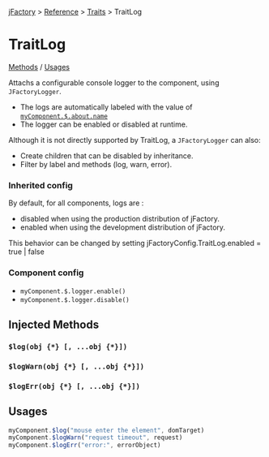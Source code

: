 [jFactory](../README.md) > [Reference](index.md) > [Traits](index.md#traits-component-features) > TraitLog

# TraitLog

 [Methods](#injected-methods) / [Usages](#usages)

Attachs a configurable console logger to the component, using `JFactoryLogger`.

* The logs are automatically labeled with the value of [`myComponent.$.about.name`](TraitAbout.md)
* The logger can be enabled or disabled at runtime.

Although it is not directly supported by TraitLog, a `JFactoryLogger` can also:
* Create children that can be disabled by inheritance.  
* Filter by label and methods (log, warn, error).   

### Inherited config

By default, for all components, logs are :
* disabled when using the production distribution of jFactory.
* enabled when using the development distribution of jFactory.

This behavior can be changed by setting jFactoryConfig.TraitLog.enabled = true | false

### Component config
 
* `myComponent.$.logger.enable()`
* `myComponent.$.logger.disable()`

## Injected Methods

### `$log(obj {*} [, ...obj {*}])`

### `$logWarn(obj {*} [, ...obj {*}])`

### `$logErr(obj {*} [, ...obj {*}])`


## Usages

```javascript
myComponent.$log("mouse enter the element", domTarget)
myComponent.$logWarn("request timeout", request)
myComponent.$logErr("error:", errorObject)
```

<!--
```javascript
import {jFactory} from "jfactory-es";

let myComponent = jFactory("myComponent", {
    onInstall() {
        this.log("installed");
    }
});

await myComponent.$install(true);
myComponent.$.logger.disable();
myComponent.$log('not logged')
myComponent.$.logger.enable();
myComponent.$logWarn("shutting down");
await myComponent.$uninstall()
```
-->